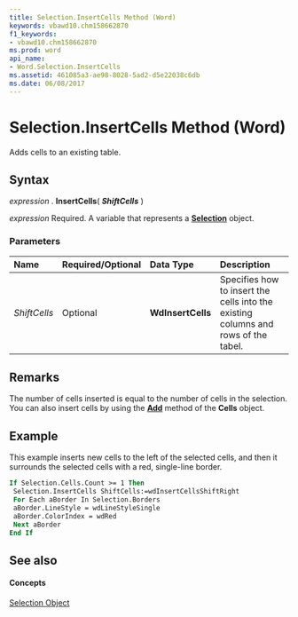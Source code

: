 ```yaml
---
title: Selection.InsertCells Method (Word)
keywords: vbawd10.chm158662870
f1_keywords:
- vbawd10.chm158662870
ms.prod: word
api_name:
- Word.Selection.InsertCells
ms.assetid: 461085a3-ae98-8028-5ad2-d5e22038c6db
ms.date: 06/08/2017
---
```



# Selection.InsertCells Method (Word)

Adds cells to an existing table.


## Syntax

 _expression_ . **InsertCells**( **_ShiftCells_** )

 _expression_ Required. A variable that represents a **[Selection](selection-object-word.md)** object.


### Parameters



|**Name**|**Required/Optional**|**Data Type**|**Description**|
|:-----|:-----|:-----|:-----|
| _ShiftCells_|Optional| **WdInsertCells**|Specifies how to insert the cells into the existing columns and rows of the tabel.|

## Remarks

The number of cells inserted is equal to the number of cells in the selection. You can also insert cells by using the  **[Add](cells-add-method-word.md)** method of the **Cells** object.


## Example

This example inserts new cells to the left of the selected cells, and then it surrounds the selected cells with a red, single-line border.


```vb
If Selection.Cells.Count >= 1 Then 
 Selection.InsertCells ShiftCells:=wdInsertCellsShiftRight 
 For Each aBorder In Selection.Borders 
 aBorder.LineStyle = wdLineStyleSingle 
 aBorder.ColorIndex = wdRed 
 Next aBorder 
End If
```


## See also


#### Concepts


[Selection Object](selection-object-word.md)

